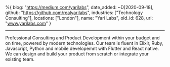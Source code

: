 %{
  blog: "https://medium.com/yarilabs",
  date_added: ~D[2020-09-18],
  github: "https://github.com/realyarilabs",
  industries: ["Technology Consulting"],
  locations: ["London"],
  name: "Yari Labs",
  old_id: 628,
  url: "www.yarilabs.com"
}

---

Professional Consulting and Product Development within your budget and on time, powered by modern technologies. Our team is fluent in Elixir, Ruby, Javascript, Python and mobile developemnt with Flutter and React native. We can design and build your product from scratch or integrate your existing team.
